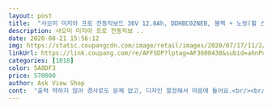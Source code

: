 ```yaml
---
layout: post 
title:  "샤오미 미지아 프로 전동킥보드 36V 12.8Ah, DDHBC02NEB, 블랙 + 노랑(휠 스티커)" 
description: 샤오미 미지아 프로 전동킥보 ..
date: 2020-08-21 15:56:12 
img: https://static.coupangcdn.com/image/retail/images/2020/07/17/11/2/49e2be11-758e-46c3-80da-7132347ed13f.jpg 
linkUrl: https://link.coupang.com/re/AFFSDP?lptag=AF3600438&subid=ahnPublicAsk&pageKey=1835516805&itemId=3121477723&vendorItemId=71264706000&traceid=V0-113-e7a7f2ff99036a3b 
categories: [1018] 
color: 5A8DF3 
price: 570000 
author: Ask View Shop 
cont:  "출력 약하지 않아 경사로도 문제 없고, 디자인 깔끔해서 마음에 들어요.<br/><br/>" 
---
```

